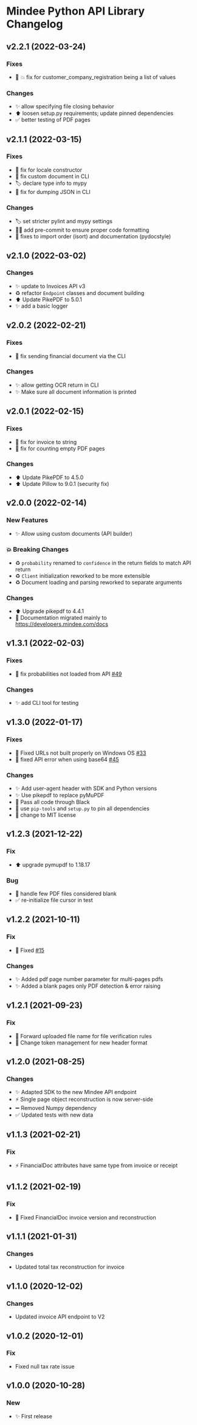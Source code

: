 # Mindee Python API Library Changelog

## v2.2.1 (2022-03-24)

### Fixes
* 🐛 💥 fix for customer_company_registration being a list of values

### Changes
* ✨ allow specifying file closing behavior
* ⬆️ loosen setup.py requirements; update pinned dependencies
* ✅ better testing of PDF pages

## v2.1.1 (2022-03-15)

### Fixes
* :bug: fix for locale constructor
* :bug: fix custom document in CLI
* :label: declare type info to mypy
* :bug: fix for dumping JSON in CLI

### Changes
* :label: set stricter pylint and mypy settings
* :technologist: add pre-commit to ensure proper code formatting
* :art: fixes to import order (isort) and documentation (pydocstyle)

## v2.1.0 (2022-03-02)

### Changes
* :sparkles: update to Invoices API v3
* :recycle: refactor `Endpoint` classes and document building
* :arrow_up: Update PikePDF to 5.0.1
* :sparkles: add a basic logger

## v2.0.2 (2022-02-21)

### Fixes
* :bug: fix sending financial document via the CLI

### Changes
* :sparkles: allow getting OCR return in CLI
* :sparkles: Make sure all document information is printed

## v2.0.1 (2022-02-15)

### Fixes
* :bug: fix for invoice to string
* :bug: fix for counting empty PDF pages

### Changes
* :arrow_up: Update PikePDF to 4.5.0
* :arrow_up: Update Pillow to 9.0.1 (security fix)

## v2.0.0 (2022-02-14)

### New Features
* :sparkles: Allow using custom documents (API builder)

### :boom: Breaking Changes
* :recycle: `probability` renamed to `confidence` in the return fields to match
  API return
* :recycle: `Client` initialization reworked to be more extensible
* :recycle: Document loading and parsing reworked to separate arguments

### Changes
* :arrow_up: Upgrade pikepdf to 4.4.1
* :memo: Documentation migrated mainly to https://developers.mindee.com/docs

## v1.3.1 (2022-02-03)

### Fixes
* :bug: fix probabilities not loaded from API
  [#49](https://github.com/mindee/mindee-api-python/issues/49)

### Changes
* :sparkles: add CLI tool for testing

## v1.3.0 (2022-01-17)

### Fixes
* :bug: Fixed URLs not built properly on Windows OS
  [#33](https://github.com/mindee/mindee-api-python/issues/33)
* :bug: fixed API error when using base64
  [#45](https://github.com/mindee/mindee-api-python/issues/45)

### Changes
* :sparkles: Add user-agent header with SDK and Python versions
* :sparkles: Use pikepdf to replace pyMuPDF
* :construction_worker: Pass all code through Black
* :pushpin: use `pip-tools` and `setup.py` to pin all dependencies
* :page_facing_up: change to MIT license

## v1.2.3 (2021-12-22)

### Fix
* :arrow_up: upgrade pymupdf to 1.18.17

### Bug
* :bug: handle few PDF files considered blank
* :white_check_mark: re-initialize file cursor in test

## v1.2.2 (2021-10-11)

### Fix
*  :bug: Fixed [#15](https://github.com/mindee/mindee-api-python/issues/15)

### Changes
* :sparkles: Added pdf page number parameter for multi-pages pdfs
* :sparkles: Added a blank pages only PDF detection & error raising


## v1.2.1 (2021-09-23)

### Fix
* :bug: Forward uploaded file name for file verification rules
* :bug: Change token management for new header format

## v1.2.0 (2021-08-25)

### Changes
* :sparkles: Adapted SDK to the new Mindee API endpoint
* :zap: Single page object reconstruction is now server-side
* :heavy_minus_sign: Removed Numpy dependency
* :white_check_mark: Updated tests with new data

## v1.1.3 (2021-02-21)

### Fix
* :zap: FinancialDoc attributes have same type from invoice or receipt

## v1.1.2 (2021-02-19)

### Fix
* :bug: Fixed FinancialDoc invoice version and reconstruction

## v1.1.1 (2021-01-31)

### Changes
* Updated total tax reconstruction for invoice

## v1.1.0 (2020-12-02)

### Changes
* Updated invoice API endpoint to V2

## v1.0.2 (2020-12-01)

### Fix
* Fixed null tax rate issue

## v1.0.0 (2020-10-28)

### New

* ✨ First release
